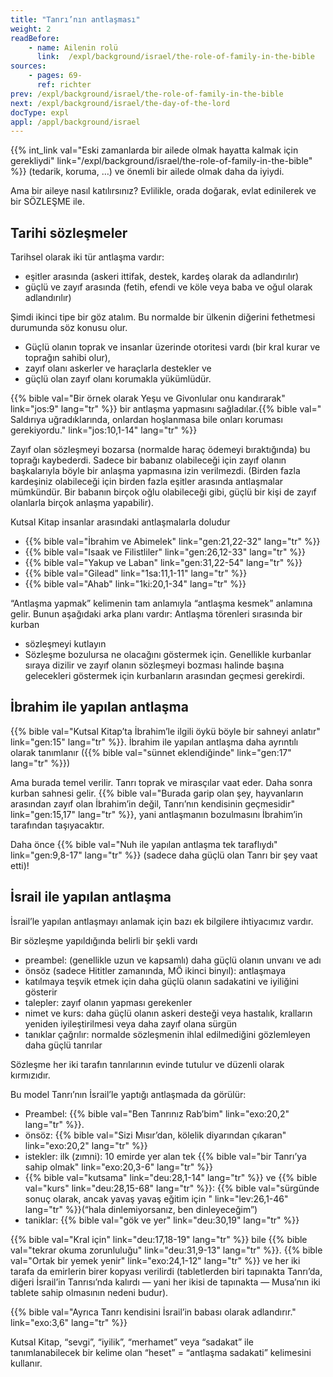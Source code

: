 ```yaml
---
title: "Tanrı’nın antlaşması"
weight: 2
readBefore:
    - name: Ailenin rolü
      link:  /expl/background/israel/the-role-of-family-in-the-bible
sources:
    - pages: 69-
      ref: richter
prev: /expl/background/israel/the-role-of-family-in-the-bible
next: /expl/background/israel/the-day-of-the-lord
docType: expl
appl: /appl/background/israel
---
```


{{% int_link val="Eski zamanlarda bir ailede olmak hayatta kalmak için gerekliydi" link="/expl/background/israel/the-role-of-family-in-the-bible" %}} (tedarik, koruma, …) ve önemli bir ailede olmak daha da iyiydi.

Ama bir aileye nasıl katılırsınız? Evlilikle, orada doğarak, evlat edinilerek ve bir SÖZLEŞME ile.

## Tarihi sözleşmeler

<a name="909f"></a>
Tarihsel olarak iki tür antlaşma vardır:

- eşitler arasında (askeri ittifak, destek, kardeş olarak da adlandırılır)
- güçlü ve zayıf arasında (fetih, efendi ve köle veya baba ve oğul olarak adlandırılır)

Şimdi ikinci tipe bir göz atalım. Bu normalde bir ülkenin diğerini fethetmesi durumunda söz konusu olur.

- Güçlü olanın toprak ve insanlar üzerinde otoritesi vardı (bir kral kurar ve toprağın sahibi olur),
- zayıf olanı askerler ve haraçlarla destekler ve
- güçlü olan zayıf olanı korumakla yükümlüdür.

{{% bible val="Bir örnek olarak Yeşu ve Givonlular onu kandırarak" link="jos:9" lang="tr" %}} bir antlaşma yapmasını sağladılar.{{% bible val=" Saldırıya uğradıklarında, onlardan hoşlanmasa bile onları koruması gerekiyordu." link="jos:10,1-14" lang="tr" %}}

Zayıf olan sözleşmeyi bozarsa (normalde haraç ödemeyi bıraktığında) bu toprağı kaybederdi. Sadece bir babanız olabileceği için zayıf olanın başkalarıyla böyle bir anlaşma yapmasına izin verilmezdi. (Birden fazla kardeşiniz olabileceği için birden fazla eşitler arasında antlaşmalar mümkündür. Bir babanın birçok oğlu olabileceği gibi, güçlü bir kişi de zayıf olanlarla birçok anlaşma yapabilir).

Kutsal Kitap insanlar arasındaki antlaşmalarla doludur

- {{% bible val="İbrahim ve Abimelek" link="gen:21,22-32" lang="tr" %}}
- {{% bible val="Isaak ve Filistliler" link="gen:26,12-33" lang="tr" %}}
- {{% bible val="Yakup ve Laban" link="gen:31,22-54" lang="tr" %}}
- {{% bible val="Gilead" link="1sa:11,1-11" lang="tr" %}}
- {{% bible val="Ahab" link="1ki:20,1-34" lang="tr" %}}

“Antlaşma yapmak” kelimenin tam anlamıyla “antlaşma kesmek” anlamına gelir. Bunun aşağıdaki arka planı vardır: Antlaşma törenleri sırasında bir kurban

- sözleşmeyi kutlayın
- Sözleşme bozulursa ne olacağını göstermek için. Genellikle kurbanlar sıraya dizilir ve zayıf olanın sözleşmeyi bozması halinde başına gelecekleri göstermek için kurbanların arasından geçmesi gerekirdi.

## İbrahim ile yapılan antlaşma

<a name="908c"></a>
{{% bible val="Kutsal Kitap’ta İbrahim’le ilgili öykü böyle bir sahneyi anlatır" link="gen:15" lang="tr" %}}. İbrahim ile yapılan antlaşma daha ayrıntılı olarak tanımlanır ({{% bible val="sünnet eklendiğinde" link="gen:17" lang="tr" %}})

Ama burada temel verilir. Tanrı toprak ve mirasçılar vaat eder. Daha sonra kurban sahnesi gelir. {{% bible val="Burada garip olan şey, hayvanların arasından zayıf olan İbrahim’in değil, Tanrı’nın kendisinin geçmesidir" link="gen:15,17" lang="tr" %}}, yani antlaşmanın bozulmasını İbrahim’in tarafından taşıyacaktır.

Daha önce {{% bible val="Nuh ile yapılan antlaşma tek taraflıydı" link="gen:9,8-17" lang="tr" %}} (sadece daha güçlü olan Tanrı bir şey vaat etti)!

## İsrail ile yapılan antlaşma

<a name="aec8"></a>
İsrail’le yapılan antlaşmayı anlamak için bazı ek bilgilere ihtiyacımız vardır.

Bir sözleşme yapıldığında belirli bir şekli vardı

- preambel: (genellikle uzun ve kapsamlı) daha güçlü olanın unvanı ve adı
- önsöz (sadece Hititler zamanında, MÖ ikinci binyıl): antlaşmaya
- katılmaya teşvik etmek için daha güçlü olanın sadakatini ve iyiliğini gösterir
- talepler: zayıf olanın yapması gerekenler
- nimet ve kurs: daha güçlü olanın askeri desteği veya hastalık, kralların yeniden iyileştirilmesi veya daha zayıf olana sürgün
- tanıklar çağrılır: normalde sözleşmenin ihlal edilmediğini gözlemleyen daha güçlü tanrılar

Sözleşme her iki tarafın tanrılarının evinde tutulur ve düzenli olarak kırmızıdır.

Bu model Tanrı’nın İsrail’le yaptığı antlaşmada da görülür:

- Preambel: {{% bible val="Ben Tanrınız Rab’bim" link="exo:20,2" lang="tr" %}}.
- önsöz: {{% bible val="Sizi Mısır’dan, kölelik diyarından çıkaran" link="exo:20,2" lang="tr" %}}
- istekler: ilk (zımni): 10 emirde yer alan tek {{% bible val="bir Tanrı’ya sahip olmak" link="exo:20,3-6" lang="tr" %}}
- {{% bible val="kutsama" link="deu:28,1-14" lang="tr" %}} ve {{% bible val="kurs" link="deu:28,15-68" lang="tr" %}}: {{% bible val="sürgünde sonuç olarak, ancak yavaş yavaş eğitim için " link="lev:26,1-46" lang="tr" %}}(“hala dinlemiyorsanız, ben dinleyeceğim”)
- taniklar: {{% bible val="gök ve yer" link="deu:30,19" lang="tr" %}}

{{% bible val="Kral için" link="deu:17,18-19" lang="tr" %}} bile {{% bible val="tekrar okuma zorunluluğu" link="deu:31,9-13" lang="tr" %}}. {{% bible val="Ortak bir yemek yenir" link="exo:24,1-12" lang="tr" %}} ve her iki tarafa da emirlerin birer kopyası verilirdi (tabletlerden biri tapınakta Tanrı’da, diğeri İsrail’in Tanrısı’nda kalırdı — yani her ikisi de tapınakta — Musa’nın iki tablete sahip olmasının nedeni budur).

{{% bible val="Ayrıca Tanrı kendisini İsrail’in babası olarak adlandırır." link="exo:3,6" lang="tr" %}}

Kutsal Kitap, “sevgi”, “iyilik”, “merhamet” veya “sadakat” ile tanımlanabilecek bir kelime olan “heset” = “antlaşma sadakati” kelimesini kullanır.
